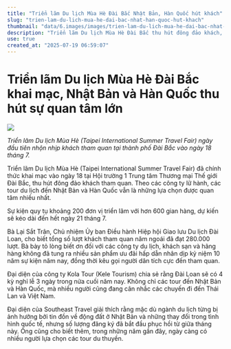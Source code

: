 ```yaml
---
title: "Triển lãm Du lịch Mùa Hè Đài Bắc Nhật Bản, Hàn Quốc hút khách"
slug: "trien-lam-du-lich-mua-he-dai-bac-nhat-han-quoc-hut-khach"
thumbnail: "data/6.images/images/trien-lam-du-lich-mua-he-dai-bac-nhat-han-quoc-hut-khach.webp"
description: "Triển lãm Du lịch Mùa Hè Đài Bắc thu hút đông đảo khách, đặc biệt quan tâm đến các tour Nhật Bản và Hàn Quốc. Các đơn vị lữ hành cũng ghi nhận xu hướng du lịch Thái Lan, Việt Nam và du thuyền tăng."
use: true
created_at: "2025-07-19 06:59:07"
---
```


# Triển lãm Du lịch Mùa Hè Đài Bắc khai mạc, Nhật Bản và Hàn Quốc thu hút sự quan tâm lớn

![](/images/20250718-00000006-ftaiwan-000-1-view.webp)

*Triển lãm Du lịch Mùa Hè (Taipei International Summer Travel Fair) ngày đầu tiên nhộn nhịp khách tham quan tại thành phố Đài Bắc vào ngày 18 tháng 7.*

Triển lãm Du lịch Mùa Hè (Taipei International Summer Travel Fair) đã chính thức khai mạc vào ngày 18 tại Hội trường 1 Trung tâm Thương mại Thế giới Đài Bắc, thu hút đông đảo khách tham quan. Theo các công ty lữ hành, các tour du lịch đến Nhật Bản và Hàn Quốc vẫn là những lựa chọn được quan tâm nhiều nhất.

Sự kiện quy tụ khoảng 200 đơn vị triển lãm với hơn 600 gian hàng, dự kiến sẽ kéo dài đến hết ngày 21 tháng 7.

Bà Lại Sắt Trân, Chủ nhiệm Ủy ban Điều hành Hiệp hội Giao lưu Du lịch Đài Loan, cho biết tổng số lượt khách tham quan năm ngoái đã đạt 280.000 lượt. Bà bày tỏ lòng biết ơn đối với các công ty du lịch, khách sạn và hãng hàng không đã tung ra nhiều sản phẩm ưu đãi hấp dẫn nhân dịp kỷ niệm 10 năm sự kiện năm nay, đồng thời kêu gọi người dân tích cực đến tham quan.

Đại diện của công ty Kola Tour (Kele Tourism) chia sẻ rằng Đài Loan sẽ có 4 kỳ nghỉ lễ 3 ngày trong nửa cuối năm nay. Không chỉ các tour đến Nhật Bản và Hàn Quốc, mà nhiều người cũng đang cân nhắc các chuyến đi đến Thái Lan và Việt Nam.

Đại diện của Southeast Travel giải thích rằng mặc dù ngành du lịch từng bị ảnh hưởng bởi tin đồn về động đất ở Nhật Bản và những thay đổi trong tình hình quốc tế, nhưng số lượng đăng ký đã bắt đầu phục hồi từ giữa tháng này. Ông cũng cho biết thêm, trong những năm gần đây, ngày càng có nhiều người lựa chọn các tour du thuyền.